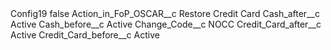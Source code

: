 <?xml version="1.0" encoding="UTF-8"?>
<CustomMetadata xmlns="http://soap.sforce.com/2006/04/metadata" xmlns:xsi="http://www.w3.org/2001/XMLSchema-instance" xmlns:xsd="http://www.w3.org/2001/XMLSchema">
    <label>Config19</label>
    <protected>false</protected>
    <values>
        <field>Action_in_FoP_OSCAR__c</field>
        <value xsi:type="xsd:string">Restore Credit Card</value>
    </values>
    <values>
        <field>Cash_after__c</field>
        <value xsi:type="xsd:string">Active</value>
    </values>
    <values>
        <field>Cash_before__c</field>
        <value xsi:type="xsd:string">Active</value>
    </values>
    <values>
        <field>Change_Code__c</field>
        <value xsi:type="xsd:string">NOCC</value>
    </values>
    <values>
        <field>Credit_Card_after__c</field>
        <value xsi:type="xsd:string">Active</value>
    </values>
    <values>
        <field>Credit_Card_before__c</field>
        <value xsi:type="xsd:string">Active</value>
    </values>
</CustomMetadata>
